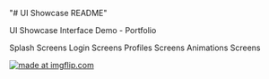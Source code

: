 "# UI Showcase README" 

UI Showcase Interface Demo - Portfolio

Splash Screens
Login Screens
Profiles Screens
Animations Screens


<a href="https://imgflip.com/gif/34w44w"><img src="https://i.imgflip.com/34w44w.gif" title="made at imgflip.com"/></a>
